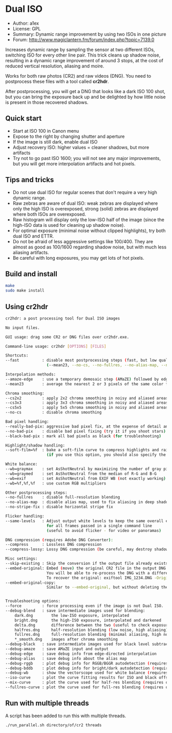 # Dual ISO

- Author: a1ex
- License: GPL
- Summary: Dynamic range improvement by using two ISOs in one picture
- Forum: http://www.magiclantern.fm/forum/index.php?topic=7139.0

Increases dynamic range by sampling the sensor at two different ISOs, switching ISO for every other line pair.
This trick cleans up shadow noise, resulting in a dynamic range improvement of around 3 stops,
at the cost of reduced vertical resolution, aliasing and moire.

Works for both raw photos (CR2) and raw videos (DNG). You need to postprocess these files with a tool called **cr2hdr**.

After postprocessing, you will get a DNG that looks like a dark ISO 100 shot,
but you can bring the exposure back up and be delighted by how little noise is present in those recovered shadows.

## Quick start

* Start at ISO 100 in Canon menu
* Expose to the right by changing shutter and aperture
* If the image is still dark, enable dual ISO
* Adjust recovery ISO: higher values = cleaner shadows, but more artifacts
* Try not to go past ISO 1600; you will not see any major improvements, 
  but you will get more interpolation artifacts and hot pixels.

## Tips and tricks

* Do not use dual ISO for regular scenes that don't require a very high dynamic range.
* Raw zebras are aware of dual ISO: weak zebras are displayed where only the high ISO is overexposed,
  strong (solid) zebras are displayed where both ISOs are overexposed.
* Raw histogram will display only the low-ISO half of the image (since the high-ISO data is used
  for cleaning up shadow noise).
* For optimal exposure (minimal noise without clipped highlights), try both dual ISO and ETTR.
* Do not be afraid of less aggressive settings like 100/400. They are almost as good as 100/1600 
  regarding shadow noise, but with much less aliasing artifacts.
* Be careful with long exposures, you may get lots of hot pixels.

## Build and install

``` sh
make
sudo make install
```

## Using cr2hdr

``` sh
cr2hdr: a post processing tool for Dual ISO images

No input files.

GUI usage: drag some CR2 or DNG files over cr2hdr.exe.

Command-line usage: cr2hdr [OPTIONS] [FILES]

Shortcuts:
--fast          : disable most postprocessing steps (fast, but low quality)
                  (--mean23, --no-cs, --no-fullres, --no-alias-map, --no-stripe-fix, --no-bad-pix)

Interpolation methods:
--amaze-edge    : use a temporary demosaic step (AMaZE) followed by edge-directed interpolation (default)
--mean23        : average the nearest 2 or 3 pixels of the same color from the Bayer grid (faster)

Chroma smoothing:
--cs2x2         : apply 2x2 chroma smoothing in noisy and aliased areas (default)
--cs3x3         : apply 3x3 chroma smoothing in noisy and aliased areas
--cs5x5         : apply 5x5 chroma smoothing in noisy and aliased areas
--no-cs         : disable chroma smoothing

Bad pixel handling:
--really-bad-pix: aggressive bad pixel fix, at the expense of detail and aliasing
--no-bad-pix    : disable bad pixel fixing (try it if you shoot stars)
--black-bad-pix : mark all bad pixels as black (for troubleshooting)

Highlight/shadow handling:
--soft-film=%f  : bake a soft-film curve to compress highlights and raise shadows by X EV
                  (if you use this option, you should also specify the white balance)

White balance:
--wb=graymax    : set AsShotNeutral by maximizing the number of gray pixels (default)
--wb=graymed    : set AsShotNeutral from the median of R-G and B-G
--wb=exif       : set AsShotNeutral from EXIF WB (not exactly working)
--wb=%f,%f,%f   : use custom RGB multipliers

Other postprocessing steps:
--no-fullres    : disable full-resolution blending
--no-alias-map  : disable alias map, used to fix aliasing in deep shadows
--no-stripe-fix : disable horizontal stripe fix

Flicker handling:
--same-levels   : Adjust output white levels to keep the same overall exposure
                  for all frames passed in a single command line
                  (useful to avoid flicker - for video or panoramas)

DNG compression (requires Adobe DNG Converter):
--compress      : Lossless DNG compression
--compress-lossy: Lossy DNG compression (be careful, may destroy shadow detail)

Misc settings:
--skip-existing : Skip the conversion if the output file already exists
--embed-original: Embed (move) the original CR2 file in the output DNG. The original will be deleted.
                  You will be able to re-process the DNG with a different version or different conversion settings.
                  To recover the original: exiftool IMG_1234.DNG -OriginalRawFileData -b > IMG_1234.CR2
--embed-original-copy: 
                  Similar to --embed-original, but without deleting the original.


Troubleshooting options:
--force         : force processing even if the image is not Dual ISO.
--debug-blend   : save intermediate images used for blending:
    dark.dng        the low-ISO exposure, interpolated
    bright.dng      the high-ISO exposure, interpolated and darkened
    delta.dng       difference between the two (useful to check exposure matching)
    halfres.dng     half-resolution blending (low noise, high aliasing)
    fullres.dng     full-resolution blending (minimal aliasing, high noise)
    *_smooth.dng    images after chroma smoothing
--debug-black   : save intermediate images used for black level subtraction
--debug-amaze   : save AMaZE input and output
--debug-edge    : save debug info from edge-directed interpolation
--debug-alias   : save debug info about the alias map
--debug-rggb    : plot debug info for RGGB/BGGR autodetection (requires octave)
--debug-bddb    : plot debug info for bright/dark autodetection (requires octave)
--debug-wb      : show the vectorscope used for white balance (requires octave)
--iso-curve     : plot the curve fitting results for ISO and black offset (requires octave)
--mix-curve     : plot the curve used for half-res blending (requires octave)
--fullres-curve : plot the curve used for full-res blending (requires octave)
```

## Run with multiple threads
A script has been added to run this with multiple threads.
``` sh
./run_parallel.sh directory/of/cr2 threads
```